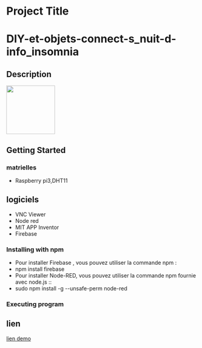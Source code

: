 
# Project Title
# DIY-et-objets-connect-s_nuit-d-info_insomnia

## Description


<img src="relative/path/in/repository/to/image.svg" width="128"/>


## Getting Started

### matrielles

* Raspberry pi3,DHT11
## logiciels 
* VNC Viewer
* Node red 
* MIT APP Inventor
* Firebase
### Installing with npm
*  Pour installer Firebase , vous pouvez utiliser la commande npm :
* npm install firebase 
* Pour installer Node-RED, vous pouvez utiliser la commande npm fournie avec node.js ::
* sudo npm install -g --unsafe-perm node-red


### Executing program

## lien
[lien demo](https://drive.google.com/file/d/1R9wmaOYGYse5X32Aa-_QYlkWhe9nNSbj/view?usp=sharing)






